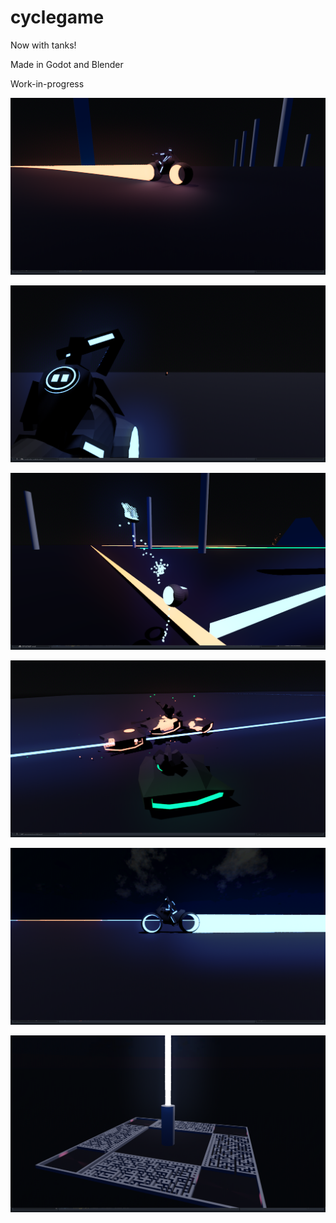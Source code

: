 # cyclegame

Now with tanks!

Made in Godot and Blender

Work-in-progress


![a lightcyle with orange highlights and a blue rider cuts across a dark plane with grey pillars](https://github.com/2mellofanclub/cyclegame/blob/main/screenshots/screenshot36.png)

![the rider of a lightcycle reaches for the glowing disc on their back, ready to joust the approaching enemy](https://github.com/2mellofanclub/cyclegame/blob/main/screenshots/screenshot38.png)

![a lightcycle exploding into glowing blue voxels after running into an orange light trail. its body is fading into a glowing blue lattice.](https://github.com/2mellofanclub/cyclegame/blob/main/screenshots/screenshot10.png)

![a lighttank with green highlights blasts three enemy tanks, exposing their glowing orange interior](https://github.com/2mellofanclub/cyclegame/blob/main/screenshots/screenshot37.png)

![a lightcycle with blue highlights and a glowing blue trail drives across an empty landscape. other trails are visible in the distance, and there are faint clouds in the sky](https://github.com/2mellofanclub/cyclegame/blob/main/screenshots/screenshot41.png)

![helicopter view of a square platform in a dark expanse. the edges are lined with mazes, and theres a tower in the middle, with a pillar of pale light shooting into the sky from the top.](https://github.com/2mellofanclub/cyclegame/blob/main/screenshots/screenshot44.png)


